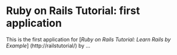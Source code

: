 # Ruby on Rails Tutorial: first application

This is the first application for [*Ruby on Rails Tutorial: Learn Rails by Example*] (http://railstutorial/) by ...
